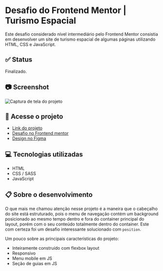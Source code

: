 # Desafio do Frontend Mentor | Turismo Espacial

Este desafio considerado nível intermediário pelo Frontend Mentor consistia em desenvolver um site de turismo espacial de algumas páginas utilizando HTML, CSS e JavaScript.

## ✅ Status

Finalizado.

## 📷 Screenshot

![Captura de tela do projeto](https://user-images.githubusercontent.com/72027449/157722488-48292dae-41d9-4a2e-9e6d-ef0b10b322af.png)

## 🚀 Acesse o projeto

* [Link do projeto](https://leo-henrique.github.io/turismo-espacial/)
* [Desafio no Frontend mentor](https://www.frontendmentor.io/challenges/space-tourism-multipage-website-gRWj1URZ3)
* [Design no Figma](https://www.figma.com/file/zUlxVd7DtjRbcVbId05S4U/space-tourism-website?node-id=0%3A1)

## 💻 Tecnologias utilizadas

* HTML
* CSS / SASS
* JavaScript

## 📋 Sobre o desenvolvimento

O que mais me chamou atenção nesse projeto é a maneira que o cabeçalho do site está estruturado, pois o menu de navegação contém um background posicionado ao mesmo tempo dentro e fora do container principal do layout, porém com o seu conteúdo totalmente dentro do container. Este com certeza foi um desafio interessante solucionado com `position`.

Um pouco sobre as principais características do projeto:

* Inteiramente construído com flexbox layout
* Responsivo
* Menu mobile em JS
* Seção de guias em JS